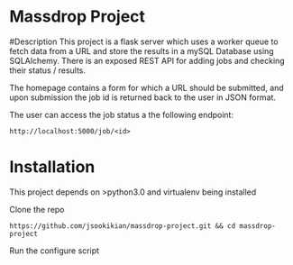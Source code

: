 # Massdrop Project

#Description
This project is a flask server which uses a worker queue to fetch data from a URL and store the results in a mySQL Database using SQLAlchemy. There is an exposed REST API for adding jobs and checking their status / results.

The homepage contains a form for which a URL should be submitted, and upon submission the job id is returned back to the user in JSON format.

The user can access the job status a the following endpoint:

```
http://localhost:5000/job/<id>
```


# Installation
This project depends on >python3.0 and virtualenv being installed

Clone the repo
```
https://github.com/jsookikian/massdrop-project.git && cd massdrop-project
```

Run the configure script
```

```


